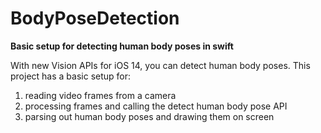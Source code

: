 # BodyPoseDetection
**Basic setup for detecting human body poses in swift**

With new Vision APIs for iOS 14, you can detect human body poses. This project has a basic setup for:

1) reading video frames from a camera
2) processing frames and calling the detect human body pose API
3) parsing out human body poses and drawing them on screen
